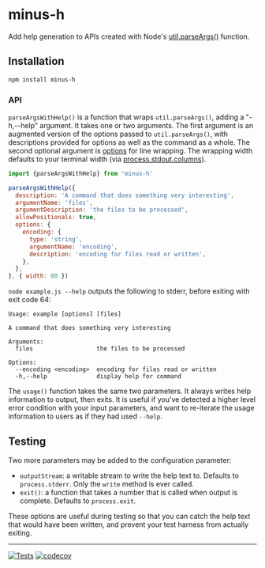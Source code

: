 # minus-h

Add help generation to APIs created with Node's
[util.parseArgs()](https://nodejs.org/api/util.html#utilparseargsconfig)
function.

## Installation

```sh
npm install minus-h
```

### API

`parseArgsWithHelp()` is a function that wraps `util.parseArgs()`, adding
a "-h,--help" argument.  It takes one or two arguments.  The first argument is
an augmented version of the options passed to `util.parseArgs()`, with
descriptions provided for options as well as the command as a whole.  The second
optional argument is [options](https://github.com/cto-af/linewrap#options) for
line wrapping.  The wrapping width defaults to your terminal width (via
[process.stdout.columns](https://nodejs.org/api/tty.html#writestreamcolumns)).

```js
import {parseArgsWithHelp} from 'minus-h'

parseArgsWithHelp({
  description: 'A command that does something very interesting',
  argumentName: 'files',
  argumentDescription: 'the files to be processed',
  allowPositionals: true,
  options: {
    encoding: {
      type: 'string',
      argumentName: 'encoding',
      description: 'encoding for files read or written',
    },
  },
}, { width: 80 })
```

`node example.js --help` outputs the following to stderr, before exiting with
exit code 64:

```
Usage: example [options] [files]

A command that does something very interesting

Arguments:
  files                  the files to be processed

Options:
  --encoding <encoding>  encoding for files read or written
  -h,--help              display help for command
```

The `usage()` function takes the same two parameters.  It always writes
help information to output, then exits.  It is useful if you've detected a
higher level error condition with your input parameters, and want to re-iterate
the usage information to users as if they had used `--help`.

## Testing

Two more parameters may be added to the configuration parameter:

- `outputStream`: a writable stream to write the help text to.  Defaults to
  `process.stderr`.  Only the `write` method is ever called.
- `exit()`: a function that takes a number that is called when output is
   complete.  Defaults to `process.exit`.

These options are useful during testing so that you can catch the help text
that would have been written, and prevent your test harness from actually
exiting.

---
[![Tests](https://github.com/hildjj/minus-h/actions/workflows/node.js.yml/badge.svg)](https://github.com/hildjj/minus-h/actions/workflows/node.js.yml)
[![codecov](https://codecov.io/gh/hildjj/minus-h/branch/main/graph/badge.svg?token=QQNMTT4XJQ)](https://codecov.io/gh/hildjj/minus-h)
